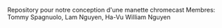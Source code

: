 Repository pour notre conception d'une manette chromecast
Membres: Tommy Spagnuolo, Lam Nguyen, Ha-Vu William Nguyen
